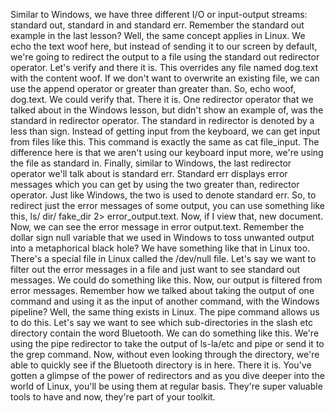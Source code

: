 Similar to Windows, we have three different I/O or input-output streams: standard out, standard in and standard err. Remember the standard out example in the last lesson? Well, the same concept applies in Linux. We echo the text woof here, but instead of sending it to our screen by default, we're going to redirect the output to a file using the standard out redirector operator. Let's verify and there it is. This overrides any file named dog.text with the content woof. If we don't want to overwrite an existing file, we can use the append operator or greater than greater than. So, echo woof, dog.text. We could verify that. There it is. One redirector operator that we talked about in the Windows lesson, but didn't show an example of, was the standard in redirector operator. The standard in redirector is denoted by a less than sign. Instead of getting input from the keyboard, we can get input from files like this. This command is exactly the same as cat file_input. The difference here is that we aren't using our keyboard input more, we're using the file as standard in. Finally, similar to Windows, the last redirector operator we'll talk about is standard err. Standard err displays error messages which you can get by using the two greater than, redirector operator. Just like Windows, the two is used to denote standard err. So, to redirect just the error messages of some output, you can use something like this, ls/ dir/ fake_dir 2> error_output.text. Now, if I view that, new document. Now, we can see the error message in error output.text. Remember the dollar sign null variable that we used in Windows to toss unwanted output into a metaphorical black hole? We have something like that in Linux too. There's a special file in Linux called the /dev/null file. Let's say we want to filter out the error messages in a file and just want to see standard out messages. We could do something like this. Now, our output is filtered from error messages. Remember how we talked about taking the output of one command and using it as the input of another command, with the Windows pipeline? Well, the same thing exists in Linux. The pipe command allows us to do this. Let's say we want to see which sub-directories in the slash etc directory contain the word Bluetooth. We can do something like this. We're using the pipe redirector to take the output of ls-la/etc and pipe or send it to the grep command. Now, without even looking through the directory, we're able to quickly see if the Bluetooth directory is in here. There it is. You've gotten a glimpse of the power of redirectors and as you dive deeper into the world of Linux, you'll be using them at regular basis. They're super valuable tools to have and now, they're part of your toolkit.
